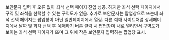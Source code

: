 보안문자 입력 후 오류 없이 좌석 선택 페이지 진입 성공.
하지만 좌석 선택 페이지에서 구역 및 좌석을 선택할 수 있는 구역도가 없음.
추가로 보안문자는 팝업창으로 뜨는데 좌석 선택 페이지는 팝업창이 아닌 일반페이지에서 열림.
다른 예매 사이트처럼 상세페이지에서 날짜 및 회차 선택 후 예매하기 버튼 클릭 시 팝업창이 새로 열리면서 구역도가 보이는 좌석 선택 페이지가 뜨며 그 위에 작은 보안문자 입력하는  팝업창 표시.